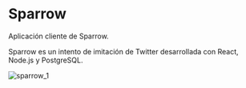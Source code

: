 # Sparrow

Aplicación cliente de Sparrow.

Sparrow es un intento de imitación de Twitter desarrollada con React, Node.js y PostgreSQL.

![sparrow_1](https://user-images.githubusercontent.com/28006144/177151571-804459a2-032b-4ff6-9b4a-9eec8c39ba07.png)
